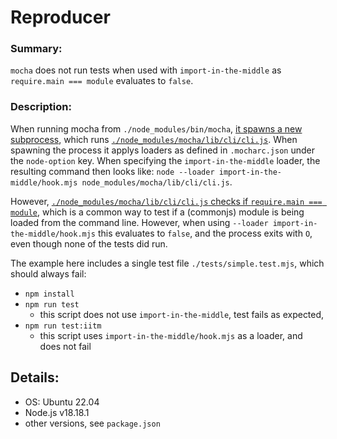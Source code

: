 # Reproducer

### Summary: 

`mocha` does not run tests when used with `import-in-the-middle` as `require.main === module` evaluates to `false`.

### Description: 

When running mocha from `./node_modules/bin/mocha`, [it spawns a new subprocess](https://github.com/mochajs/mocha/blob/37deed262d4bc0788d32c66636495d10038ad398/bin/mocha.js#L105C1-L105C1), which runs [`./node_modules/mocha/lib/cli/cli.js`](https://github.com/mochajs/mocha/blob/37deed262d4bc0788d32c66636495d10038ad398/lib/cli/cli.js). When spawning the process it applys loaders as defined in `.mocharc.json` under the `node-option` key. When specifying the `import-in-the-middle` loader, the resulting command then looks like: `node --loader import-in-the-middle/hook.mjs node_modules/mocha/lib/cli/cli.js`.

However, [`./node_modules/mocha/lib/cli/cli.js` checks if `require.main === module`](https://github.com/mochajs/mocha/blob/37deed262d4bc0788d32c66636495d10038ad398/lib/cli/cli.js#L87-L89), which is a common way to test if a (commonjs) module is being loaded from the command line. However, when using `--loader import-in-the-middle/hook.mjs` this evaluates to `false`, and the process exits with `O`, even though none of the tests did run.

The example here includes a single test file `./tests/simple.test.mjs`, which should always fail:

- `npm install`
- `npm run test` 
  - this script does not use `import-in-the-middle`, test fails as expected,
- `npm run test:iitm` 
  - this script uses `import-in-the-middle/hook.mjs` as a loader, and does not fail

## Details:

- OS: Ubuntu 22.04
- Node.js v18.18.1
- other versions, see `package.json`